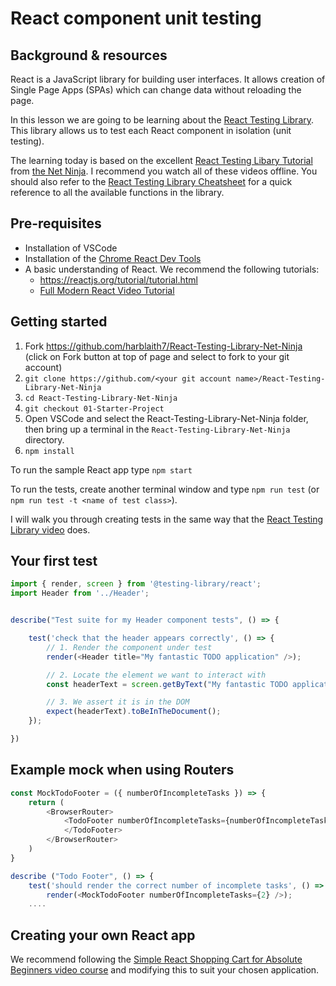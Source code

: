 # React component unit testing

## Background & resources

React is a JavaScript library for building user interfaces. It allows creation of Single Page Apps (SPAs) which can change data without reloading the page.

In this lesson we are going to be learning about the [React Testing Library](https://testing-library.com/docs/react-testing-library/intro/). This library allows us to test each React component in isolation (unit testing).

The learning today is based on the excellent [React Testing Libary Tutorial](https://www.youtube.com/playlist?list=PL4cUxeGkcC9gm4_-5UsNmLqMosM-dzuvQ) from [the Net Ninja](https://www.youtube.com/c/TheNetNinja). I recommend you watch all of these videos offline. You should also refer to the [React Testing Library Cheatsheet](https://testing-library.com/docs/react-testing-library/cheatsheet) for a quick reference to all the available functions in the library.

## Pre-requisites
* Installation of VSCode
* Installation of the [Chrome React Dev Tools](https://chrome.google.com/webstore/detail/react-developer-tools/fmkadmapgofadopljbjfkapdkoienihi?hl=en)
* A basic understanding of React. We recommend the following tutorials:
   * https://reactjs.org/tutorial/tutorial.html
   * [Full Modern React Video Tutorial](https://www.youtube.com/playlist?list=PL4cUxeGkcC9gZD-Tvwfod2gaISzfRiP9d) 

## Getting started
1. Fork https://github.com/harblaith7/React-Testing-Library-Net-Ninja (click on Fork button at top of page and select to fork to your git account)
1. `git clone https://github.com/<your git account name>/React-Testing-Library-Net-Ninja`
1. `cd React-Testing-Library-Net-Ninja`
1. `git checkout 01-Starter-Project`
1. Open VSCode and select the React-Testing-Library-Net-Ninja folder, then bring up a terminal in the `React-Testing-Library-Net-Ninja` directory.
1. `npm install`

To run the sample React app type `npm start`

To run the tests, create another terminal window and type `npm run test` (or `npm run test -t <name of test class>`).

I will walk you through creating tests in the same way that the [React Testing Library video](https://testing-library.com/docs/react-testing-library/intro/) does.

## Your first test
```javascript
import { render, screen } from '@testing-library/react';
import Header from '../Header';


describe("Test suite for my Header component tests", () => { 

    test('check that the header appears correctly', () => {
        // 1. Render the component under test
        render(<Header title="My fantastic TODO application" />);

        // 2. Locate the element we want to interact with
        const headerText = screen.getByText("My fantastic TODO application");

        // 3. We assert it is in the DOM
        expect(headerText).toBeInTheDocument();
    });

})
```

## Example mock when using Routers
```javascript
const MockTodoFooter = ({ numberOfIncompleteTasks }) => {
    return (
        <BrowserRouter>
            <TodoFooter numberOfIncompleteTasks={numberOfIncompleteTasks}>
            </TodoFooter>
        </BrowserRouter>
    )
}

describe ("Todo Footer", () => {
    test('should render the correct number of incomplete tasks', () => {
        render(<MockTodoFooter numberOfIncompleteTasks={2} />);
    ....
```

## Creating your own React app
We recommend following the [Simple React Shopping Cart for Absolute Beginners video course](https://www.youtube.com/watch?v=AmIdY1Eb8tY) and modifying this to suit your chosen application.
